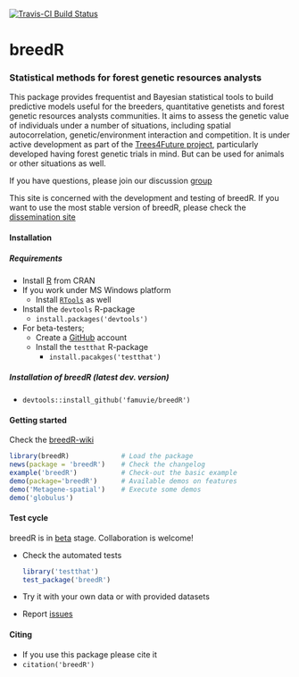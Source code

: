 [![Travis-CI Build Status](https://travis-ci.org/famuvie/breedR.png?branch=master)](https://travis-ci.org/famuvie/breedR)

breedR
======

### Statistical methods for forest genetic resources analysts

This package provides frequentist and Bayesian statistical tools to build predictive models useful for the breeders, quantitative genetists and forest genetic resources analysts communities. It aims to assess the genetic value of individuals under a number of situations, including spatial autocorrelation, genetic/environment interaction and competition. It is under active development as part of the [Trees4Future project](http://www.trees4future.eu/ "T4F"), particularly developed having forest genetic trials in mind. But can be used for animals or other situations as well.

If you have questions, please join our discussion [group](http://groups.google.com/group/breedr)

This site is concerned with the development and testing of breedR.
If you want to use the most stable version of breedR, please check the [dissemination site](http://famuvie.github.io/breedR/)

#### Installation

##### Requirements
- Install [R](http://cran.r-project.org/ "CRAN") from CRAN
- If you work under MS Windows platform
  - Install [`RTools`](http://cran.r-project.org/bin/windows/Rtools/) as well
- Install the `devtools` R-package
  - `install.packages('devtools')`
- For beta-testers;
  - Create a [GitHub](https://github.com/join) account
  - Install the `testthat` R-package
    - `install.pacakges('testthat')`

##### Installation of breedR (latest dev. version)
  - `devtools::install_github('famuvie/breedR')`

#### Getting started
Check the [breedR-wiki](https://github.com/famuvie/breedR/wiki)
  ```R
  library(breedR)             # Load the package
  news(package = 'breedR')    # Check the changelog
  example('breedR')           # Check-out the basic example
  demo(package='breedR')      # Available demos on features
  demo('Metagene-spatial')    # Execute some demos
  demo('globulus')
  ```

#### Test cycle
breedR is in [beta](https://en.wikipedia.org/wiki/Development_stage#Beta) stage. Collaboration is welcome!
- Check the automated tests
  ```R
  library('testthat')
  test_package('breedR')
  ```
  
- Try it with your own data or with provided datasets
- Report [issues](https://github.com/famuvie/breedR/issues "Issues page")

#### Citing
- If you use this package please cite it
- `citation('breedR')`
